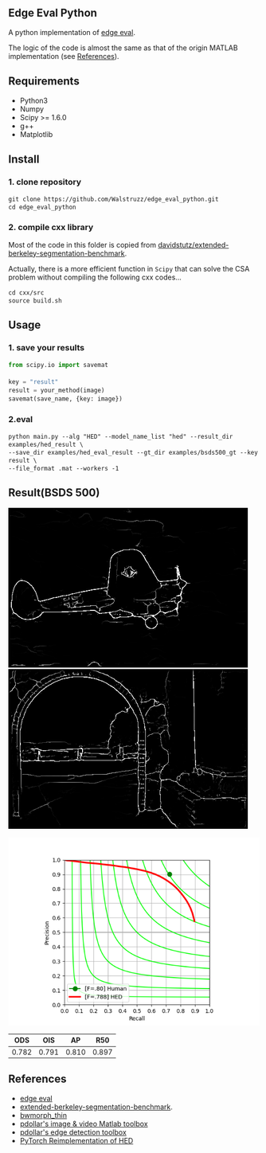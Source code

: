 ## Edge Eval Python
A python implementation of [edge eval](https://github.com/s9xie/hed_release-deprecated/tree/master/examples/eval).

The logic of the code is almost the same as that of the origin MATLAB implementation (see [References](#References)).

## Requirements
* Python3
* Numpy
* Scipy >= 1.6.0
* g++
* Matplotlib

## Install
### 1. clone repository
``` shell
git clone https://github.com/Walstruzz/edge_eval_python.git
cd edge_eval_python
```

### 2. compile cxx library
Most of the code in this folder is copied from [davidstutz/extended-berkeley-segmentation-benchmark](https://github.com/davidstutz/extended-berkeley-segmentation-benchmark/tree/master/source).

Actually, there is a more efficient function in `Scipy` that can solve the CSA problem without compiling the following cxx codes...
``` shell
cd cxx/src
source build.sh
```

## Usage
### 1. save your results
``` python
from scipy.io import savemat

key = "result"
result = your_method(image)
savemat(save_name, {key: image})
```

### 2.eval
``` shell
python main.py --alg "HED" --model_name_list "hed" --result_dir examples/hed_result \
--save_dir examples/hed_eval_result --gt_dir examples/bsds500_gt --key result \
--file_format .mat --workers -1
```

## Result(BSDS 500)
![3063](examples/show_images/3063.png)
![5096](examples/show_images/5096.png)

![F-Score](examples/show_images/score.png)

|  ODS  |  OIS  |  AP   | R50   |
|-------|-------|-------|-------|
| 0.782 | 0.791 | 0.810 | 0.897 |

## References
* [edge eval](https://github.com/s9xie/hed_release-deprecated/tree/master/examples/eval)
* [extended-berkeley-segmentation-benchmark](https://github.com/davidstutz/extended-berkeley-segmentation-benchmark).
* [bwmorph_thin](https://gist.github.com/joefutrelle/562f25bbcf20691217b8)
* [pdollar's image & video Matlab toolbox ](https://github.com/pdollar/toolbox)
* [pdollar's edge detection toolbox](https://github.com/pdollar/edges)
* [PyTorch Reimplementation of HED](https://github.com/xwjabc/hed)
